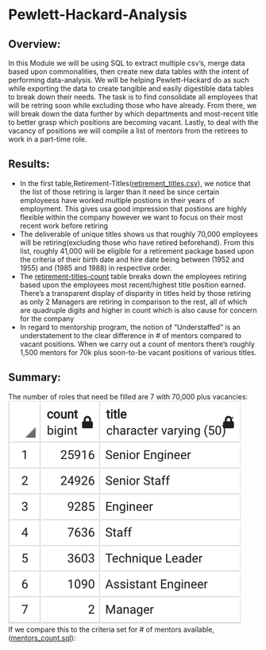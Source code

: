 # Pewlett-Hackard-Analysis

## Overview:
In this Module we will be using SQL to extract multiple csv’s, merge data based upon commonalities, then create new data tables with the intent of performing data-analysis. We will be helping Pewlett-Hackard do as such while exporting the data to create tangible and easily digestible data tables to break down their needs. The task is to find consolidate all employees that will be retring soon while excluding those who have already. From there, we will break down the data further by which departments and most-recent title to better grasp which positions are becoming vacant. Lastly, to deal with the vacancy of positions we will compile a list of mentors from the retirees to work in a part-time role.
## Results:
- In the first table,Retirement-Titles([retirement_titles.csv](Data/retirement_titles.csv)), we notice that the list of those retiring is larger than it need be since certain employeess have worked multiple postions in their years of employment. This gives usa  good impression that postions are highly flexible within the company however we want to focus on their most recent work before retiring
- The deliverable of unique titles shows us that roughly 70,000 employees will be retiring(excluding those who have retired beforehand). From this list, roughly 41,000 will be eligible for a retirement package based upon the criteria of their birth date and hire date being between (1952 and 1955) and (1985 and 1988) in respective order.
- The [retirement-titles-count](Resources/retirement_titles_count.png) table breaks down the employees retiring based upon the employees most recent/highest title position earned.  There’s a transparent display of disparity in titles held by those retiring as only 2 Managers are retiring in comparison to the rest, all of which are quadruple digits and higher in count which is also cause for concern for the company
- In regard to mentorship program, the notion of “Understaffed” is an understatement to the clear difference in # of mentors compared to vacant positions. When we carry out a count of mentors there’s roughly 1,500 mentors for 70k plus soon-to-be vacant positions of various titles. 

## Summary:
The number of roles that need be filled are 7 with 70,000 plus vacancies:<br />
![retirement-titles-count](Resources/retirement_titles_count.png)
<br />
If we compare this to the criteria set for # of mentors available,([mentors_count.sql](https://github.com/KdotGhai/Pewlett-Hackard-Analysis/blob/7c1192342fa760b5021b32561b67886607afb922/Queries/mentor_count.sql)):
